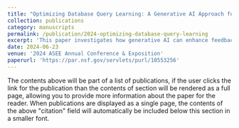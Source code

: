 ```yaml
---
title: "Optimizing Database Query Learning: A Generative AI Approach for Semantic Error Feedback"
collection: publications
category: manuscripts
permalink: /publication/2024-optimizing-database-query-learning
excerpt: 'This paper investigates how generative AI can enhance feedback mechanisms in database education by addressing semantic SQL errors. We fine-tune GPT models on authentic student submissions to deliver nuanced, context-aware feedback, advancing intelligent tutoring for database learning.'
date: 2024-06-23
venue: '2024 ASEE Annual Conference & Exposition'
paperurl: 'https://par.nsf.gov/servlets/purl/10553256'
---
```

The contents above will be part of a list of publications, if the user clicks the link for the publication than the contents of section will be rendered as a full page, allowing you to provide more information about the paper for the reader. When publications are displayed as a single page, the contents of the above "citation" field will automatically be included below this section in a smaller font.
